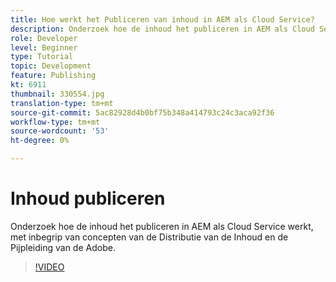 ```yaml
---
title: Hoe werkt het Publiceren van inhoud in AEM als Cloud Service?
description: Onderzoek hoe de inhoud het publiceren in AEM als Cloud Service werkt, met inbegrip van concepten van de Distributie van de Inhoud en de Pijpleiding van de Adobe.
role: Developer
level: Beginner
type: Tutorial
topic: Development
feature: Publishing
kt: 6911
thumbnail: 330554.jpg
translation-type: tm+mt
source-git-commit: 5ac82928d4b0bf75b348a414793c24c3aca92f36
workflow-type: tm+mt
source-wordcount: '53'
ht-degree: 0%

---
```



# Inhoud publiceren

Onderzoek hoe de inhoud het publiceren in AEM als Cloud Service werkt, met inbegrip van concepten van de Distributie van de Inhoud en de Pijpleiding van de Adobe.

>[!VIDEO](https://video.tv.adobe.com/v/330554/?quality=12&learn=on)